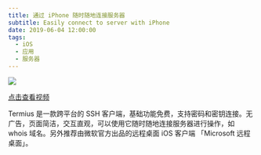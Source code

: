 ```yaml
---
title: 通过 iPhone 随时随地连接服务器
subtitle: Easily connect to server with iPhone
date: 2019-06-04 12:00:00
tags:
  - iOS
  - 应用
  - 服务器
---
```


![](http://pwj4lonpu.bkt.clouddn.com/termius.png)

[点击查看视频](http://mpvideo.qpic.cn/tjg_3579624466_50000_3371385daf2c4205b20404d388e5d997.f10002.mp4?dis_k=58c3e43dfb802517cc3e48392b4db61c&dis_t=1561824176)

Termius 是一款跨平台的 SSH 客户端，基础功能免费，支持密码和密钥连接。无广告，页面简洁，交互直观，可以使用它随时随地连接服务器进行操作，如 whois 域名。另外推荐由微软官方出品的远程桌面 iOS 客户端 「Microsoft 远程桌面」。